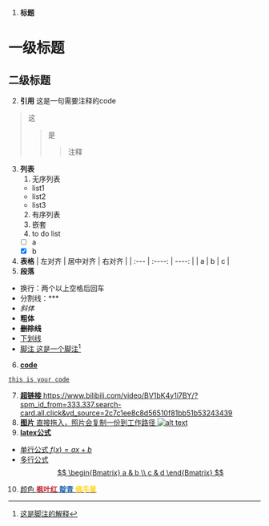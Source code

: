 1. **标题**
# 一级标题
## 二级标题
2. **引用**
这是一句需要注释的code
> 这
> >是
> >> 注释
3. **列表**
    1. 无序列表 
   - list1
   * list2
   + list3 
    2. 有序列表
    3. 嵌套 
    4. to do list
      - [ ] a
      - [x] b 
4. **表格**
| 左对齐 | 居中对齐 | 右对齐 |
| :--- | :----: | ----: |
| a | b | c |
5.  **段落**
- 换行：两个以上空格后回车
- 分割线：***
- *斜体*
- **粗体**
- ~~**删除线**~~
- <u>下划线<u>
- 脚注 这是一个脚注[^1]
[^1]:这是脚注的解释
6.  **code**
```
this is your code
```
7. **超链接**
 https://www.bilibili.com/video/BV1bK4y1i7BY/?spm_id_from=333.337.search-card.all.click&vd_source=2c7c1ee8c8d56510f81bb51b53243439
8. **图片**
直接拖入，照片会复制一份到工作路径
![alt text](back1.png) 
9. **latex公式**
- 单行公式
$f(x)=ax+b$
- 多行公式
$$
\begin{Bmatrix}
a & b \\
c & d
\end{Bmatrix}
$$
10. 颜色
**<font color=c21f30> 枫叶红</font>**
**<font color=1661ab> 靛青</font>**
**<font color=fed71a> 佛手黄</font>**







